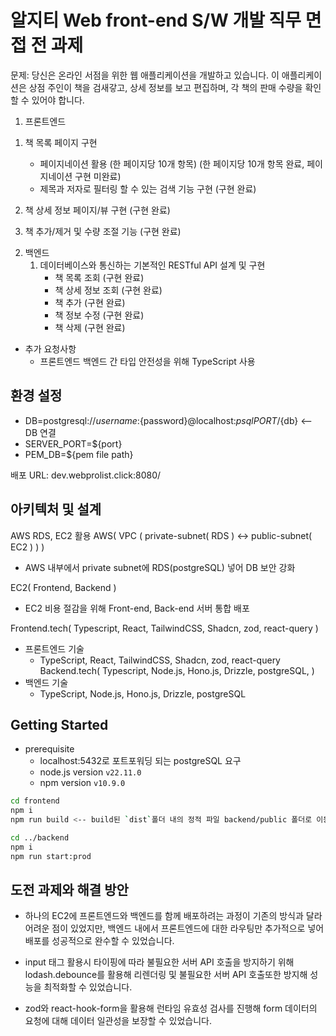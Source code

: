 # 알지티 Web front-end S/W 개발 직무 면접 전 과제

문제: 당신은 온라인 서점을 위한 웹 애플리케이션을 개발하고 있습니다. 이 애플리케이션은 상점 주인이 책을 검새갛고, 상세 정보를 보고 편집하며, 각 책의 판매 수량을 확인할 수 있어야 합니다.

1. 프론트엔드

  1) 책 목록 페이지 구현
     - 페이지네이션 활용 (한 페이지당 10개 항목) (한 페이지당 10개 항목 완료, 페이지네이션 구현 미완료)
     - 제목과 저자로 필터링 할 수 있는 검색 기능 구현 (구현 완료)
    
  2) 책 상세 정보 페이지/뷰 구현 (구현 완료)
  3) 책 추가/제거 및 수량 조절 기능 (구현 완료)

2. 백엔드
   1) 데이터베이스와 통신하는 기본적인 RESTful API 설계 및 구현
      - 책 목록 조회 (구현 완료)
      - 책 상세 정보 조회 (구현 완료)
      - 책 추가 (구현 완료)
      - 책 정보 수정 (구현 완료)
      - 책 삭제 (구현 완료)

- 추가 요청사항
  - 프론트엔드 백엔드 간 타입 안전성을 위해 TypeScript 사용
 
## 환경 설정
- DB=postgresql://${username}:${password}@localhost:${psqlPORT}/${db} <-- DB 연결
- SERVER_PORT=${port}
- PEM_DB=${pem file path}

배포 URL: dev.webprolist.click:8080/

## 아키텍처 및 설계

AWS RDS, EC2 활용
AWS( VPC ( private-subnet( RDS ) <-> public-subnet( EC2 ) ) )
- AWS 내부에서 private subnet에 RDS(postgreSQL) 넣어 DB 보안 강화

EC2( Frontend, Backend )
- EC2 비용 절감을 위해 Front-end, Back-end 서버 통합 배포

Frontend.tech( Typescript, React, TailwindCSS, Shadcn, zod, react-query )
- 프론트엔드 기술
	- TypeScript, React, TailwindCSS, Shadcn, zod, react-query
Backend.tech( Typescript, Node.js, Hono.js, Drizzle, postgreSQL,  )
- 백엔드 기술
	- TypeScript, Node.js, Hono.js, Drizzle, postgreSQL

## Getting Started

- prerequisite
	- localhost:5432로 포트포워딩 되는 postgreSQL 요구
	- node.js version `v22.11.0`
	- npm version `v10.9.0`

```bash
cd frontend
npm i
npm run build <-- build된 `dist`폴더 내의 정적 파일 backend/public 폴더로 이동

cd ../backend
npm i
npm run start:prod
```

## 도전 과제와 해결 방안

- 하나의 EC2에 프론트엔드와 백엔드를 함께 배포하려는 과정이 기존의 방식과 달라 어려운 점이 있었지만,
백엔드 내에서 프론트엔드에 대한 라우팅만 추가적으로 넣어 배포를 성공적으로 완수할 수 있었습니다.

- input 태그 활용시 타이핑에 따라 불필요한 서버 API 호출을 방지하기 위해 lodash.debounce를 활용해
리렌더링 및 불필요한 서버 API 호출또한 방지해 성능을 최적화할 수 있었습니다.

- zod와 react-hook-form을 활용해 런타임 유효성 검사를 진행해 form 데이터의 요청에 대해 데이터 일관성을 보장할 수 있었습니다.
